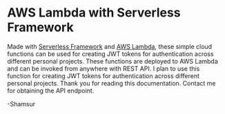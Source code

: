 # AWS Lambda with Serverless Framework

Made with [Serverless Framework](https://serverless.com/framework/) and [AWS Lambda](https://aws.amazon.com/lambda/), these simple cloud functions can be used for creating JWT tokens for authentication across different personal projects. These functions are deployed to AWS Lambda and can be invoked from anywhere with REST API. I plan to use this function for creating JWT tokens for authentication across different personal projects. Thank you for reading this documentation. Contact me for obtaining the API endpoint.

-Shamsur 
